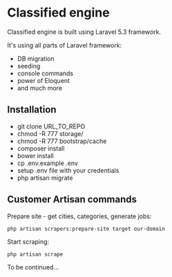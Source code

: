 # Classified engine

Classified engine is built using Laravel 5.3 framework.

It's using all parts of Laravel framework:

- DB migration
- seeding 
- console commands
- power of Eloquent
- and much more

## Installation

- git clone URL_TO_REPO
- chmod -R 777 storage/
- chmod -R 777 bootstrap/cache
- composer install
- bower install
- cp .env.example .env
- setup .env file with your credentials
- php artisan migrate

## Customer Artisan commands

Prepare site - get cities, categories, generate jobs:

`
php artisan scrapers:prepare-site target our-domain
`

Start scraping:

`
php artisan scrape
`

To be continued...